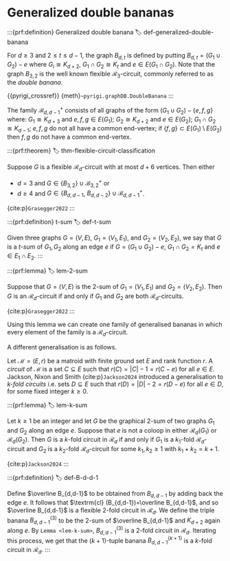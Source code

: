 # Generalized double bananas

:::{prf:definition} Generalized double banana
:label: def-generalized-double-banana

For $d\geq 3$ and $2\leq t\leq d-1$,
the graph $B_{d,t}$ is defined by putting $B_{d,t}=(G_1\cup G_2)-e$
where $G_i\cong K_{d+2}$, $G_1\cap G_2\cong K_{t}$ and $e\in E(G_1\cap G_2)$.
Note that the graph $B_{3,2}$  is the well known flexible $\mathcal{R}_3$-circuit,
commonly referred to as the _double banana_.

{{pyrigi_crossref}} {meth}`~pyrigi.graphDB.DoubleBanana`
:::

The family  $\mathcal{B}_{d,d-1}^+$ consists of all graphs of the form
$(G_1\cup G_2)-\{e,f,g\}$ where: $G_1\cong K_{d+3}$ and $e,f,g\in E(G_1)$;
$G_2\cong K_{d+2}$ and $e\in E(G_2)$; $G_1\cap G_2\cong K_{d-1}$;
$e,f,g$ do not all have a common end-vertex;
if $\{f,g\}\subset E(G_1)\setminus E(G_2)$ then $f,g$ do not have a common end-vertex.


:::{prf:theorem}
:label: thm-flexible-circuit-classification

Suppose $G$ is a flexible $\mathcal{R}_d$-circuit with at most $d+6$ vertices. 
Then either

* $d=3$ and $G\in \{B_{3,2}\}\cup \mathcal{B}_{3,2}^+$ or
* $d\geq 4$ and $G\in \{B_{d,d-1}$, $B_{d,d-2}\}\cup \mathcal{B}_{d,d-1}^+$.

{cite:p}`Grasegger2022`
:::


:::{prf:definition} t-sum
:label: def-t-sum

Given three graphs $G=(V,E)$, $G_1=(V_1,E_1)$, and $G_2=(V_2,E_2)$, we say that
$G$ is a _$t$-sum_ of $G_1,G_2$ along an edge $e$ if $G=(G_1\cup G_2)-e$,
$G_1\cap G_2=K_t$ and $e\in E_1\cap E_2$.
:::


:::{prf:lemma}
:label: lem-2-sum

Suppose that $G=(V,E)$ is the $2$-sum of $G_1=(V_1,E_1)$ and $G_2=(V_2,E_2)$. 
Then $G$ is an $\mathcal{R}_d$-circuit if and only if $G_1$ and $G_2$ are both 
$\mathcal{R}_{d}$-circuits. 

{cite:p}`Grasegger2022`
:::


Using this lemma we can create one family of generalised bananas in which 
every element of the family is a $\mathcal{R}_d$-circuit.

A different generalisation is as follows.

Let $\mathcal{M}=(E,r)$ be a matroid with finite ground set $E$ and rank function $r$.
A _circuit_ of $\mathcal{M}$ is a set $C\subseteq E$ such that $r(C)=|C|-1=r(C-e)$ 
for all $e\in E$. Jackson, Nixon and Smith {cite:p}`Jackson2024` introduced a 
generalisation to _$k$-fold circuits_ i.e. sets $D\subseteq E$ such that 
$r(D)=|D|-2=r(D-e)$ for all $e\in D$, for some fixed integer $k\geq 0$. 


:::{prf:lemma}
:label: lem-k-sum

Let $k\geq 1$ be an integer and let $G$ be the graphical 2-sum of two graphs $G_1$ and
$G_2$ along an edge $e$.
Suppose that $e$ is not a coloop in either $\mathcal{R}_d(G_1)$ or $\mathcal{R}_d(G_2)$.
Then $G$ is a $k$-fold circuit in $\mathcal{R}_d$ if and only if $G_1$ is a $k_1$-fold 
$\mathcal{R}_d$-circuit and $G_2$ is a $k_2$-fold $\mathcal{R}_d$-circuit for some 
$k_1,k_2\geq 1$ with $k_1+k_2=k+1$.

{cite:p}`Jackson2024`
:::


:::{prf:definition}
:label: def-B-d-d-1

Define $\overline B_{d,d-1}$ to be obtained from $B_{d,d-1}$ by adding back the edge $e$.
It follows that $\textrm{cl} (B_{d,d-1})=\overline B_{d,d-1}$, and so 
$\overline B_{d,d-1}$ is a flexible 2-fold circuit in $\mathcal{R}_d$.
We define the triple banana $B^{(3)}_{d,d-1}$ to be the $2$-sum of $\overline B_{d,d-1}$
and $K_{d+2}$ again along $e$.
By `Lemma <lem-k-sum>`, $B^{(3)}_{d,d-1}$ is a 2-fold circuit in $\mathcal{R}_d$.
Iterating this process, we get that the $(k+1)$-tuple banana $B^{(k+1)}_{d,d-1}$ is a 
$k$-fold circuit in $\mathcal{R}_d$.
:::
